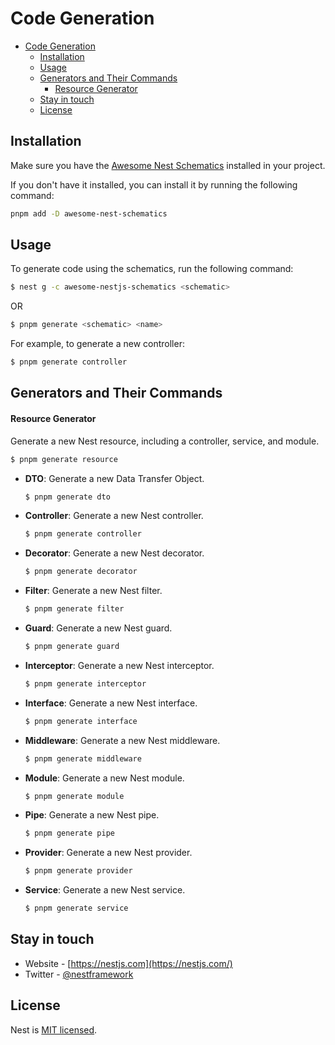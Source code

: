 # Code Generation

- [Code Generation](#code-generation)
  - [Installation](#installation)
  - [Usage](#usage)
  - [Generators and Their Commands](#generators-and-their-commands)
      - [Resource Generator](#resource-generator)
  - [Stay in touch](#stay-in-touch)
  - [License](#license)

## Installation

Make sure you have the [Awesome Nest Schematics](https://github.com/NarHakobyan/awesome-nest-schematics) installed in your project.

If you don't have it installed, you can install it by running the following command:
```bash
pnpm add -D awesome-nest-schematics
```

## Usage

To generate code using the schematics, run the following command:

```bash
$ nest g -c awesome-nestjs-schematics <schematic>
```

OR

```bash
$ pnpm generate <schematic> <name>
```


For example, to generate a new controller:

```bash
$ pnpm generate controller
```

## Generators and Their Commands

#### Resource Generator

Generate a new Nest resource, including a controller, service, and module.
  ```bash
  $ pnpm generate resource
  ```

- **DTO**: Generate a new Data Transfer Object.
  ```bash
  $ pnpm generate dto
  ```

- **Controller**: Generate a new Nest controller.
  ```bash
  $ pnpm generate controller
  ```

- **Decorator**: Generate a new Nest decorator.
  ```bash
  $ pnpm generate decorator
  ```

- **Filter**: Generate a new Nest filter.
  ```bash
  $ pnpm generate filter
  ```

- **Guard**: Generate a new Nest guard.
  ```bash
  $ pnpm generate guard
  ```

- **Interceptor**: Generate a new Nest interceptor.
  ```bash
  $ pnpm generate interceptor
  ```

- **Interface**: Generate a new Nest interface.
  ```bash
  $ pnpm generate interface
  ```

- **Middleware**: Generate a new Nest middleware.
  ```bash
  $ pnpm generate middleware
  ```

- **Module**: Generate a new Nest module.
  ```bash
  $ pnpm generate module
  ```

- **Pipe**: Generate a new Nest pipe.
  ```bash
  $ pnpm generate pipe
  ```

- **Provider**: Generate a new Nest provider.
  ```bash
  $ pnpm generate provider
  ```

- **Service**: Generate a new Nest service.
  ```bash
  $ pnpm generate service
  ```

## Stay in touch

- Website - [https://nestjs.com](https://nestjs.com/)
- Twitter - [@nestframework](https://twitter.com/NarHQ)

## License

Nest is [MIT licensed](LICENSE).
